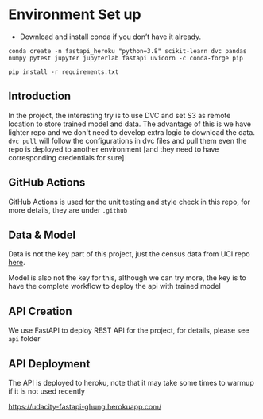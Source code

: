 # Environment Set up
* Download and install conda if you don’t have it already.
```
conda create -n fastapi_heroku "python=3.8" scikit-learn dvc pandas numpy pytest jupyter jupyterlab fastapi uvicorn -c conda-forge pip

pip install -r requirements.txt
```

## Introduction

In the project, the interesting try is to use DVC and set S3 as remote location to store trained model and data. The advantage of this is we have lighter repo and we don't need to develop extra logic to download the data. `dvc pull` will follow the configurations in dvc files and pull them even the repo is deployed to another environment [and they need to have corresponding credentials for sure]

## GitHub Actions

GitHub Actions is used for the unit testing and style check in this repo, for more details, they are under `.github`

## Data & Model

Data is not the key part of this project, just the census data from UCI repo
 <a href="https://archive.ics.uci.edu/ml/datasets/census+income" target="_blank">here</a>.

Model is also not the key for this, although we can try more, the key is to have the complete workflow to deploy the api with trained model

## API Creation

We use FastAPI to deploy REST API for the project, for details, please see `api` folder

## API Deployment
The API is deployed to heroku, note that it may take some times to warmup if it is not used recently

https://udacity-fastapi-ghung.herokuapp.com/
